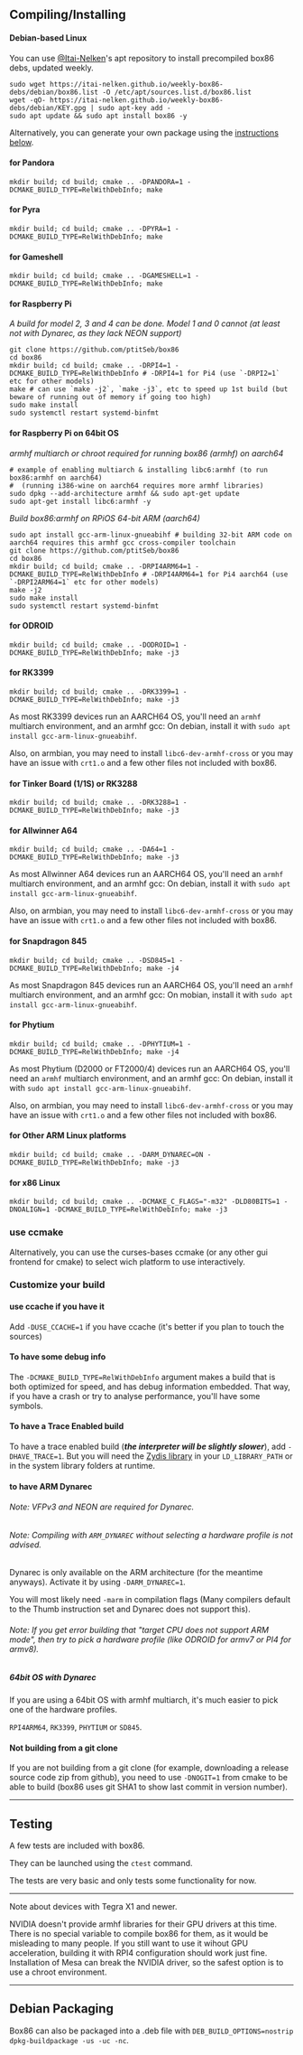 Compiling/Installing
----

#### Debian-based Linux 
You can use [@Itai-Nelken](https://github.com/Itai-Nelken)'s apt repository to install precompiled box86 debs, updated weekly. 

```
sudo wget https://itai-nelken.github.io/weekly-box86-debs/debian/box86.list -O /etc/apt/sources.list.d/box86.list
wget -qO- https://itai-nelken.github.io/weekly-box86-debs/debian/KEY.gpg | sudo apt-key add -
sudo apt update && sudo apt install box86 -y
```

Alternatively, you can generate your own package using the [instructions below](https://github.com/ptitSeb/box86/blob/master/docs/COMPILE.md#debian-packaging). 

#### for Pandora

 `mkdir build; cd build; cmake .. -DPANDORA=1 -DCMAKE_BUILD_TYPE=RelWithDebInfo; make`

#### for Pyra

 `mkdir build; cd build; cmake .. -DPYRA=1 -DCMAKE_BUILD_TYPE=RelWithDebInfo; make`

#### for Gameshell

`mkdir build; cd build; cmake .. -DGAMESHELL=1 -DCMAKE_BUILD_TYPE=RelWithDebInfo; make`

#### for Raspberry Pi

 _A build for model 2, 3 and 4 can be done. Model 1 and 0 cannot (at least not with Dynarec, as they lack NEON support)_
 
```
git clone https://github.com/ptitSeb/box86
cd box86
mkdir build; cd build; cmake .. -DRPI4=1 -DCMAKE_BUILD_TYPE=RelWithDebInfo # -DRPI4=1 for Pi4 (use `-DRPI2=1` etc for other models)
make # can use `make -j2`, `make -j3`, etc to speed up 1st build (but beware of running out of memory if going too high)
sudo make install
sudo systemctl restart systemd-binfmt
```
 
#### for Raspberry Pi on 64bit OS

_armhf multiarch or chroot required for running box86 (armhf) on aarch64_

```
# example of enabling multiarch & installing libc6:armhf (to run box86:armhf on aarch64)
#  (running i386-wine on aarch64 requires more armhf libraries)
sudo dpkg --add-architecture armhf && sudo apt-get update
sudo apt-get install libc6:armhf -y
```
_Build box86:armhf on RPiOS 64-bit ARM (aarch64)_
```
sudo apt install gcc-arm-linux-gnueabihf # building 32-bit ARM code on aarch64 requires this armhf gcc cross-compiler toolchain 
git clone https://github.com/ptitSeb/box86
cd box86
mkdir build; cd build; cmake .. -DRPI4ARM64=1 -DCMAKE_BUILD_TYPE=RelWithDebInfo # -DRPI4ARM64=1 for Pi4 aarch64 (use `-DRPI2ARM64=1` etc for other models)
make -j2
sudo make install
sudo systemctl restart systemd-binfmt
```

#### for ODROID

`mkdir build; cd build; cmake .. -DODROID=1 -DCMAKE_BUILD_TYPE=RelWithDebInfo; make -j3`

#### for RK3399

`mkdir build; cd build; cmake .. -DRK3399=1 -DCMAKE_BUILD_TYPE=RelWithDebInfo; make -j3`

As most RK3399 devices run an AARCH64 OS, you'll need an `armhf` multiarch environment, and an armhf gcc: On debian, install it with `sudo apt install gcc-arm-linux-gnueabihf`. 

Also, on armbian, you may need to install `libc6-dev-armhf-cross` or you may have an issue with `crt1.o` and a few other files not included with box86.

#### for Tinker Board (1/1S) or RK3288

`mkdir build; cd build; cmake .. -DRK3288=1 -DCMAKE_BUILD_TYPE=RelWithDebInfo; make -j3`

#### for Allwinner A64

`mkdir build; cd build; cmake .. -DA64=1 -DCMAKE_BUILD_TYPE=RelWithDebInfo; make -j3`

As most Allwinner A64 devices run an AARCH64 OS, you'll need an `armhf` multiarch environment, and an armhf gcc: On debian, install it with `sudo apt install gcc-arm-linux-gnueabihf`. 

Also, on armbian, you may need to install `libc6-dev-armhf-cross` or you may have an issue with `crt1.o` and a few other files not included with box86.

#### for Snapdragon 845

`mkdir build; cd build; cmake .. -DSD845=1 -DCMAKE_BUILD_TYPE=RelWithDebInfo; make -j4`

As most Snapdragon 845 devices run an AARCH64 OS, you'll need an `armhf` multiarch environment, and an armhf gcc: On mobian, install it with `sudo apt install gcc-arm-linux-gnueabihf`.

#### for Phytium

`mkdir build; cd build; cmake .. -DPHYTIUM=1 -DCMAKE_BUILD_TYPE=RelWithDebInfo; make -j4`

As most Phytium (D2000 or FT2000/4) devices run an AARCH64 OS, you'll need an `armhf` multiarch environment, and an armhf gcc: On debian, install it with `sudo apt install gcc-arm-linux-gnueabihf`. 

Also, on armbian, you may need to install `libc6-dev-armhf-cross` or you may have an issue with `crt1.o` and a few other files not included with box86.

#### for Other ARM Linux platforms

 `mkdir build; cd build; cmake .. -DARM_DYNAREC=ON -DCMAKE_BUILD_TYPE=RelWithDebInfo; make -j3`

#### for x86 Linux

 `mkdir build; cd build; cmake .. -DCMAKE_C_FLAGS="-m32" -DLD80BITS=1 -DNOALIGN=1 -DCMAKE_BUILD_TYPE=RelWithDebInfo; make -j3`

### use ccmake

Alternatively, you can use the curses-bases ccmake (or any other gui frontend for cmake) to select wich platform to use interactively.

### Customize your build

#### use ccache if you have it

Add `-DUSE_CCACHE=1` if you have ccache (it's better if you plan to touch the sources)

#### To have some debug info

The `-DCMAKE_BUILD_TYPE=RelWithDebInfo` argument makes a build that is both optimized for speed, and has debug information embedded. That way, if you have a crash or try to analyse performance, you'll have some symbols.

#### To have a Trace Enabled build

To have a trace enabled build (***the interpreter will be slightly slower***), add `-DHAVE_TRACE=1`. But you will need the [Zydis library](https://github.com/zyantific/zydis) in your `LD_LIBRARY_PATH` or in the system library folders at runtime.

#### to have ARM Dynarec

###### *Note: VFPv3 and NEON are required for Dynarec.*

###### *Note: Compiling with `ARM_DYNAREC` without selecting a hardware profile is not advised.*

Dynarec is only available on the ARM architecture (for the meantime anyways). Activate it by using `-DARM_DYNAREC=1`.

You will most likely need `-marm` in compilation flags (Many compilers default to the Thumb instruction set and Dynarec does not support this).

###### *Note: If you get error building that "target CPU does not support ARM mode", then try to pick a hardware profile (like ODROID for armv7 or PI4 for armv8).*

##### 64bit OS with Dynarec

If you are using a 64bit OS with armhf multiarch, it's much easier to pick one of the hardware profiles.

`RPI4ARM64`, `RK3399`, `PHYTIUM` or `SD845`.

#### Not building from a git clone
If you are not building from a git clone (for example, downloading a release source code zip from github), you need to use `-DNOGIT=1` from cmake to be able to build (box86 uses git SHA1 to show last commit in version number).

----

Testing
----
A few tests are included with box86.

They can be launched using the `ctest` command.

The tests are very basic and only tests some functionality for now.

----

Note about devices with Tegra X1 and newer.

NVIDIA doesn't provide armhf libraries for their GPU drivers at this time. There is no special variable to compile box86 for them, as it would be misleading to many people. If you still want to use it wihout GPU acceleration, building it with RPI4 configuration should work just fine. Installation of Mesa can break the NVIDIA driver, so the safest option is to use a chroot environment.

----

Debian Packaging
----
Box86 can also be packaged into a .deb file with `DEB_BUILD_OPTIONS=nostrip dpkg-buildpackage -us -uc -nc`.

